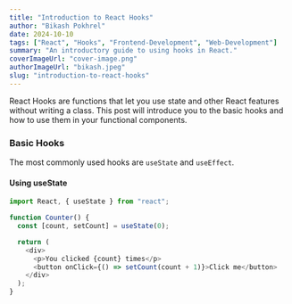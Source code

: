 ```yaml
---
title: "Introduction to React Hooks"
author: "Bikash Pokhrel"
date: 2024-10-10
tags: ["React", "Hooks", "Frontend-Development", "Web-Development"]
summary: "An introductory guide to using hooks in React."
coverImageUrl: "cover-image.png"
authorImageUrl: "bikash.jpeg"
slug: "introduction-to-react-hooks"
---
```


React Hooks are functions that let you use state and other React features without writing a class. This post will introduce you to the basic hooks and how to use them in your functional components.

### Basic Hooks

The most commonly used hooks are `useState` and `useEffect`.

#### Using useState

```javascript
import React, { useState } from "react";

function Counter() {
  const [count, setCount] = useState(0);

  return (
    <div>
      <p>You clicked {count} times</p>
      <button onClick={() => setCount(count + 1)}>Click me</button>
    </div>
  );
}
```

